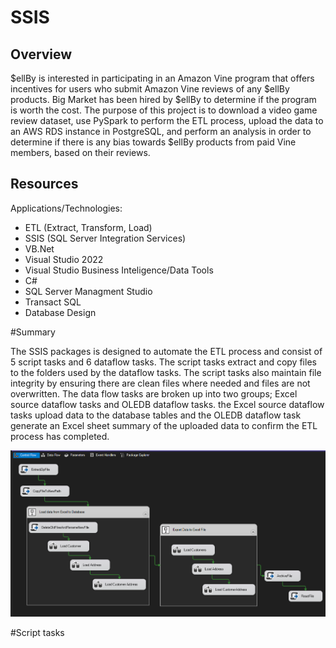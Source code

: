 # SSIS
## Overview
$ellBy is interested in participating in an Amazon Vine program that offers incentives for users who submit Amazon Vine reviews of any $ellBy products. Big Market has been hired by $ellBy to determine if the program is worth the cost. The purpose of this project is to download a video game review dataset, use PySpark to perform the ETL process, upload the data to an AWS RDS instance in PostgreSQL, and perform an analysis in order to determine if there is any bias towards $ellBy products from paid Vine members, based on their reviews.  
## Resources


Applications/Technologies:

-	ETL (Extract, Transform, Load)
-	SSIS (SQL Server Integration Services)
-	VB.Net
-	Visual Studio 2022
-	Visual Studio Business Inteligence/Data Tools
-	C#
-	SQL Server Managment Studio
-	Transact SQL
-	Database Design

#Summary

The SSIS packages is designed to automate the ETL process and consist of 5 script tasks and 6 dataflow tasks. The script tasks extract and copy files to the folders used by the dataflow tasks. The script tasks also maintain file integrity by ensuring there are clean files where needed and files are not overwritten. The data flow tasks are broken up into two groups; Excel source dataflow tasks and OLEDB dataflow tasks. the Excel source dataflow tasks upload data to the database tables and the OLEDB dataflow task generate an Excel sheet summary of the uploaded data to confirm the ETL process has completed.


![package](https://github.com/JoseEspinosaTello/SSIS/blob/main/Snaps/SSISPackage.png)

#Script tasks
